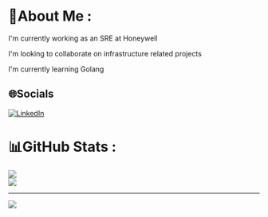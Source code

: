 # 💫About Me :
I'm currently working as an SRE at Honeywell

I'm looking to collaborate on infrastructure related projects

I'm currently learning Golang

## 🌐Socials
[![LinkedIn](https://img.shields.io/badge/LinkedIn-%230077B5.svg?logo=linkedin&logoColor=white)](https://www.linkedin.com/in/luis-alberto-olvera/) 

# 📊GitHub Stats :
![](https://github-readme-stats.vercel.app/api?username=lolverae&theme=dracula&hide_border=false&include_all_commits=true&count_private=true)<br/>
![](https://github-readme-stats.vercel.app/api/top-langs/?username=lolverae&theme=dracula&hide_border=false&include_all_commits=true&count_private=true&layout=compact)

---
[![](https://visitcount.itsvg.in/api?id=lolverae&icon=5&color=4)](https://visitcount.itsvg.in)
